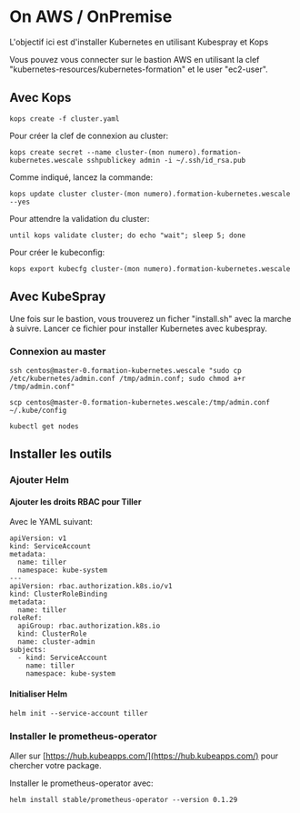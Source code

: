 # On AWS / OnPremise

L'objectif ici est d'installer Kubernetes en utilisant Kubespray et Kops

Vous pouvez vous connecter sur le bastion AWS en utilisant la clef "kubernetes-resources/kubernetes-formation" et le user "ec2-user".

## Avec Kops

```language-bash
kops create -f cluster.yaml
```

Pour créer la clef de connexion au cluster:

```language-bash
kops create secret --name cluster-(mon numero).formation-kubernetes.wescale sshpublickey admin -i ~/.ssh/id_rsa.pub
```

Comme indiqué, lancez la commande:

```language-bash
kops update cluster cluster-(mon numero).formation-kubernetes.wescale --yes
```

Pour attendre la validation du cluster:

```language-bash
until kops validate cluster; do echo "wait"; sleep 5; done
```

Pour créer le kubeconfig:

```language-bash
kops export kubecfg cluster-(mon numero).formation-kubernetes.wescale
```


## Avec KubeSpray

Une fois sur le bastion, vous trouverez un ficher "install.sh" avec la marche à suivre.
Lancer ce fichier pour installer Kubernetes avec kubespray.

### Connexion au master

```language-bash
ssh centos@master-0.formation-kubernetes.wescale "sudo cp /etc/kubernetes/admin.conf /tmp/admin.conf; sudo chmod a+r /tmp/admin.conf"

scp centos@master-0.formation-kubernetes.wescale:/tmp/admin.conf ~/.kube/config

kubectl get nodes
```

## Installer les outils

### Ajouter Helm

#### Ajouter les droits RBAC pour Tiller

Avec le YAML suivant:

```language-yaml
apiVersion: v1
kind: ServiceAccount
metadata:
  name: tiller
  namespace: kube-system
---
apiVersion: rbac.authorization.k8s.io/v1
kind: ClusterRoleBinding
metadata:
  name: tiller
roleRef:
  apiGroup: rbac.authorization.k8s.io
  kind: ClusterRole
  name: cluster-admin
subjects:
  - kind: ServiceAccount
    name: tiller
    namespace: kube-system
```

#### Initialiser Helm

```language-bash
helm init --service-account tiller
```

### Installer le prometheus-operator

Aller sur [https://hub.kubeapps.com/](https://hub.kubeapps.com/) pour chercher votre package.

Installer le prometheus-operator avec:

```language-bash
helm install stable/prometheus-operator --version 0.1.29
```
